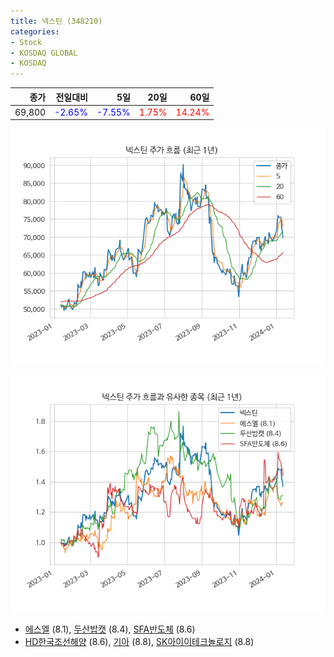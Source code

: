 ```yaml
---
title: 넥스틴 (348210)
categories:
- Stock
- KOSDAQ GLOBAL
- KOSDAQ
---
```


|종가|전일대비|5일|20일|60일|
|---:|-------:|--:|---:|---:|
|69,800|<span style="color: blue">-2.65%</span>|<span style="color: blue">-7.55%</span>|<span style="color: red">1.75%</span>|<span style="color: red">14.24%</span>|


<!-- more -->

![348210](/assets/images/stock/348210.png)

![348210](/assets/images/stock/348210_sim.png)

- [에스엘](/005850/) (8.1), [두산밥캣](/241560/) (8.4), [SFA반도체](/036540/) (8.6)
- [HD한국조선해양](/009540/) (8.6), [기아](/000270/) (8.8), [SK아이이테크놀로지](/361610/) (8.8)